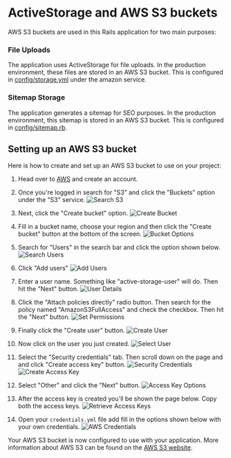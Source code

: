 # ActiveStorage and AWS S3 buckets

AWS S3 buckets are used in this Rails application for two main purposes:

### File Uploads

The application uses ActiveStorage for file uploads. In the production environment, these files are stored in an AWS S3 bucket. This is configured in [config/storage.yml](https://github.com/danielpaul/RapidRails/blob/main/config/storage.yml) under the amazon service.

### Sitemap Storage

The application generates a sitemap for SEO purposes. In the production environment, this sitemap is stored in an AWS S3 bucket. This is configured in [config/sitemap.rb](https://github.com/danielpaul/RapidRails/blob/main/config/sitemap.rb).

## Setting up an AWS S3 bucket

Here is how to create and set up an AWS S3 bucket to use on your project:

1. Head over to [AWS](https://aws.amazon.com/s3/) and create an account.

2. Once you're logged in search for "S3" and click the "Buckets" option under the "S3" service.
   ![Search S3](images/search_s3.png)

3. Next, click the "Create bucket" option.
   ![Create Bucket](images/create_bucket.png)

4. Fill in a bucket name, choose your region and then click the "Create bucket" button at the bottom of the screen.
   ![Bucket Options](images/bucket_options.png)

5. Search for "Users" in the search bar and click the option shown below.
   ![Search Users](images/search_users.png)

6. Click "Add users"
   ![Add Users](images/add_users.png)

7. Enter a user name. Something like "active-storage-user" will do. Then hit the "Next" button.
   ![User Details](images/user_details.png)

8. Click the "Attach policies directly" radio button. Then search for the policy named "AmazonS3FullAccess" and check the checkbox. Then hit the "Next" button.
   ![Set Permissions](images/set_permissions.png)

9. Finally click the "Create user" button.
   ![Create User](images/create_user.png)

10. Now click on the user you just created.
    ![Select User](images/select_user.png)

11. Select the "Security credentials" tab. Then scroll down on the page and and click "Create access key" button.
    ![Security Credentials](images/security_credentials.png)
    ![Create Access Key](images/create_access_key.png)

12. Select "Other" and click the "Next" button.
    ![Access Key Options](images/access_key_options.png)

13. After the access key is created you'll be shown the page below. Copy both the access keys.
    ![Retrieve Access Keys](images/retrieve_access_keys.png)

14. Open your `credentials.yml` file add fill in the options shown below with your own credentials.
    ![AWS Credentials](images/aws_credentials.png)

Your AWS S3 bucket is now configured to use with your application. More information about AWS S3 can be found on the [AWS S3 website](https://aws.amazon.com/s3/).
